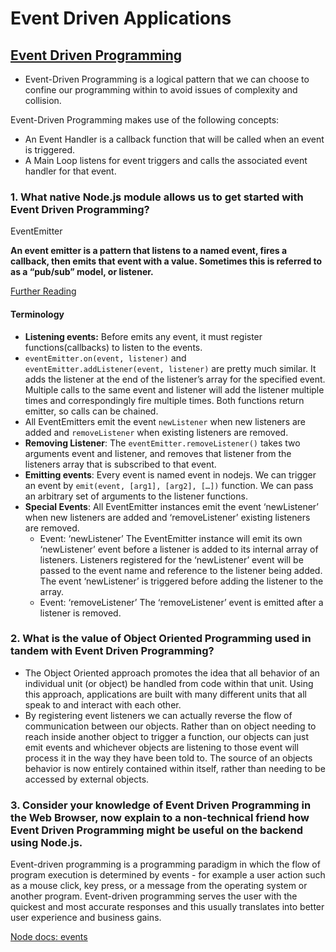 # Event Driven Applications

## [Event Driven Programming](https://www.digitalocean.com/community/tutorials/nodejs-event-driven-programming)

- Event-Driven Programming is a logical pattern that we can choose to confine our programming within to avoid issues of complexity and collision.

Event-Driven Programming makes use of the following concepts:

- An Event Handler is a callback function that will be called when an event is triggered.
- A Main Loop listens for event triggers and calls the associated event handler for that event.

### 1. What native Node.js module allows us to get started with Event Driven Programming?

EventEmitter

**An event emitter is a pattern that listens to a named event, fires a callback, then emits that event with a value. Sometimes this is referred to as a “pub/sub” model, or listener.**

[Further Reading](https://www.geeksforgeeks.org/node-js-eventemitter/)

#### Terminology

- **Listening events:** Before emits any event, it must register functions(callbacks) to listen to the events.
- `eventEmitter.on(event, listener)` and `eventEmitter.addListener(event, listener)` are pretty much similar. It adds the listener at the end of the listener’s array for the specified event. Multiple calls to the same event and listener will add the listener multiple times and correspondingly fire multiple times. Both functions return emitter, so calls can be chained.
- All EventEmitters emit the event `newListener` when new listeners are added and `removeListener` when existing listeners are removed.
- **Removing Listener**: The `eventEmitter.removeListener()` takes two arguments event and listener, and removes that listener from the listeners array that is subscribed to that event.
- **Emitting events**: Every event is named event in nodejs. We can trigger an event by `emit(event, [arg1], [arg2], […])` function. We can pass an arbitrary set of arguments to the listener functions.
- **Special Events**: All EventEmitter instances emit the event ‘newListener’ when new listeners are added and ‘removeListener’ existing listeners are removed.
  - Event: ‘newListener’ The EventEmitter instance will emit its own ‘newListener’ event before a listener is added to its internal array of listeners. Listeners registered for the ‘newListener’ event will be passed to the event name and reference to the listener being added. The event ‘newListener’ is triggered before adding the listener to the array.
  - Event: ‘removeListener’ The ‘removeListener’ event is emitted after a listener is removed.

### 2. What is the value of Object Oriented Programming used in tandem with Event Driven Programming?

- The Object Oriented approach promotes the idea that all behavior of an individual unit (or object) be handled from code within that unit. Using this approach, applications are built with many different units that all speak to and interact with each other.
- By registering event listeners we can actually reverse the flow of communication between our objects. Rather than on object needing to reach inside another object to trigger a function, our objects can just emit events and whichever objects are listening to those event will process it in the way they have been told to. The source of an objects behavior is now entirely contained within itself, rather than needing to be accessed by external objects.

### 3. Consider your knowledge of Event Driven Programming in the Web Browser, now explain to a non-technical friend how Event Driven Programming might be useful on the backend using Node.js.

Event-driven programming is a programming paradigm in which the flow of program execution is determined by events - for example a user action such as a mouse click, key press, or a message from the operating system or another program.
Event-driven programming serves the user with the quickest and most accurate responses and this usually translates into better user experience and business gains.

[Node docs: events](https://nodejs.org/api/events.html)